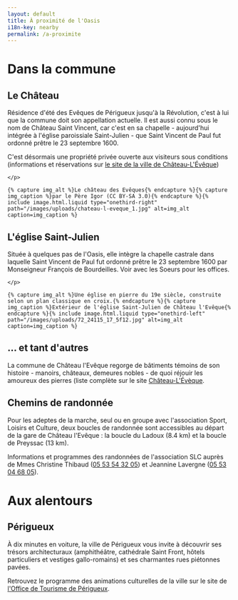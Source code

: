 ```yaml
---
layout: default
title: À proximité de l'Oasis
i18n-key: nearby
permalink: /a-proximite
---
```

# Dans la commune

## Le Château

<div class="row">
	<p class="p2-3 left" markdown="1">

Résidence d'été des Evêques de Périgueux jusqu'à la Révolution, c'est à lui que la commune doit son appellation actuelle. Il est aussi connu sous le nom de Château Saint Vincent, car c'est en sa chapelle - aujourd'hui intégrée à l'église paroissiale Saint-Julien - que Saint Vincent de Paul fut ordonné prêtre le 23 septembre 1600. 

C'est désormais une propriété privée ouverte aux visiteurs sous conditions (informations et réservations sur [le site de la ville de Château-L'Évêque](http://www.chateau-de-chateauleveque.com/fr/))

	</p>

	{% capture img_alt %}Le château des Evêques{% endcapture %}{% capture img_caption %}par le Père Igor (CC BY-SA 3.0){% endcapture %}{% include image.html.liquid type="onethird-right" path="/images/uploads/chateau-l-eveque_1.jpg" alt=img_alt caption=img_caption %}

</div>

## L'église Saint-Julien

<div class="row">
	<p class="p2-3 right" markdown="1">
	
Située à quelques pas de l'Oasis, elle intègre la chapelle castrale dans laquelle Saint Vincent de Paul fut ordonné prêtre le 23 septembre 1600 par Monseigneur François de Bourdeilles. Voir avec les Soeurs pour les offices.

	</p>

	{% capture img_alt %}Une église en pierre du 19e siècle, construite selon un plan classique en croix.{% endcapture %}{% capture img_caption %}Extérieur de l'église Saint-Julien de Château l'Evêque{% endcapture %}{% include image.html.liquid type="onethird-left" path="/images/uploads/72_24115_17_5f12.jpg" alt=img_alt caption=img_caption %}

</div>

## ... et tant d'autres

La commune de Château l'Evêque regorge de bâtiments témoins de son histoire - manoirs, châteaux, demeures nobles - de quoi réjouir les amoureux des pierres (liste complète sur le site [Château-L'Évèque](https://fr.wikipedia.org/wiki/Ch%C3%A2teau-l%27%C3%89v%C3%AAque).

## Chemins de randonnée

Pour les adeptes de la marche, seul ou en groupe avec l'association Sport, Loisirs et Culture, deux boucles de randonnée sont accessibles au départ de la gare de Château l'Evêque : la boucle du Ladoux (8.4 km) et la boucle de Preyssac (13 km). 

Informations et programmes des randonnées de l'association SLC auprès de Mmes Christine Thibaud ([05 53 54 32 05](tel:+33553543205)) et Jeannine Lavergne ([05 53 04 68 05](tel:+33553046805)). 


# Aux alentours

## Périgueux 

À dix minutes en voiture, la ville de Périgueux vous invite à découvrir ses trésors architecturaux (amphithéâtre, cathédrale Saint Front, hôtels particuliers et vestiges gallo-romains) et ses charmantes rues piétonnes pavées. 

Retrouvez le programme des animations culturelles de la ville sur le site de [l'Office de Tourisme de Périgueux](http://www.tourisme-perigueux.fr/).
